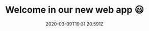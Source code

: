 ---
title: Welcome in our new web app 😃
introduction: Lorem ipsum dolor sit amet, consectetur adipiscing elit, sed do eiusmod tempor incididunt ut labore et dolore magna aliqua...
date: 2020-03-09T19:31:20.591Z
---